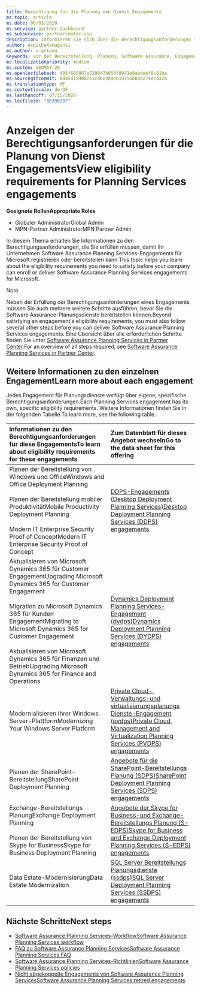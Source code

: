 ```yaml
---
title: Berechtigung für die Planung von Dienst Engagements
ms.topic: article
ms.date: 06/03/2020
ms.service: partner-dashboard
ms.subservice: partnercenter-csp
description: Informieren Sie sich über die Berechtigungsanforderungen für jede Software Assurance Planning Services-Einbindung, die ein Unternehmen für Unternehmenskunden anbieten kann.
author: ArpithaKanuganti
ms.author: v-arkanu
Keywords: vor der Bereitstellung, Planung, Software Assurance, Engagements, Anforderungen, Qualifikation, Angebot
ms.localizationpriority: medium
ms.custom: SEOMAY.20
ms.openlocfilehash: 491f685867a529047405df8941e8abdebf8c91ba
ms.sourcegitcommit: 6d45415908711cd0e28aeb19756b036274dcd326
ms.translationtype: MT
ms.contentlocale: de-DE
ms.lasthandoff: 07/15/2020
ms.locfileid: "86390207"
---
```

# <a name="view-eligibility-requirements-for-planning-services-engagements"></a><span data-ttu-id="bdd66-104">Anzeigen der Berechtigungsanforderungen für die Planung von Dienst Engagements</span><span class="sxs-lookup"><span data-stu-id="bdd66-104">View eligibility requirements for Planning Services engagements</span></span>

<span data-ttu-id="bdd66-105">**Geeignete Rollen**</span><span class="sxs-lookup"><span data-stu-id="bdd66-105">**Appropriate Roles**</span></span>

- <span data-ttu-id="bdd66-106">Globaler Administrator</span><span class="sxs-lookup"><span data-stu-id="bdd66-106">Global Admin</span></span>
- <span data-ttu-id="bdd66-107">MPN-Partner Administrator</span><span class="sxs-lookup"><span data-stu-id="bdd66-107">MPN Partner Admin</span></span>

<span data-ttu-id="bdd66-108">In diesem Thema erhalten Sie Informationen zu den Berechtigungsanforderungen, die Sie erfüllen müssen, damit Ihr Unternehmen Software Assurance Planning Services-Engagements für Microsoft registrieren oder bereitstellen kann.</span><span class="sxs-lookup"><span data-stu-id="bdd66-108">This topic helps you learn about the eligibility requirements you need to satisfy before your company can enroll or deliver Software Assurance Planning Services engagements for Microsoft.</span></span>

>[!NOTE]
> <span data-ttu-id="bdd66-109">Neben der Erfüllung der Berechtigungsanforderungen eines Engagements müssen Sie auch mehrere weitere Schritte ausführen, bevor Sie die Software Assurance-Planungsdienste bereitstellen können.</span><span class="sxs-lookup"><span data-stu-id="bdd66-109">Beyond satisfying an engagement's eligibility requirements, you must also follow several other steps before you can deliver Software Assurance Planning Services engagements.</span></span> <span data-ttu-id="bdd66-110">Eine Übersicht über alle erforderlichen Schritte finden Sie unter [Software Assurance Planning Services in Partner Center](software-assurance-dps.md).</span><span class="sxs-lookup"><span data-stu-id="bdd66-110">For an overview of all steps required, see [Software Assurance Planning Services in Partner Center](software-assurance-dps.md).</span></span>

## <a name="learn-more-about-each-engagement"></a><span data-ttu-id="bdd66-111">Weitere Informationen zu den einzelnen Engagement</span><span class="sxs-lookup"><span data-stu-id="bdd66-111">Learn more about each engagement</span></span>

<span data-ttu-id="bdd66-112">Jedes Engagement für Planungsdienste verfügt über eigene, spezifische Berechtigungsanforderungen.</span><span class="sxs-lookup"><span data-stu-id="bdd66-112">Each Planning Services engagement has its own, specific eligibility requirements.</span></span> <span data-ttu-id="bdd66-113">Weitere Informationen finden Sie in der folgenden Tabelle.</span><span class="sxs-lookup"><span data-stu-id="bdd66-113">To learn more, see the following table.</span></span>

|<span data-ttu-id="bdd66-114">**Informationen zu den Berechtigungsanforderungen für diese Engagements**</span><span class="sxs-lookup"><span data-stu-id="bdd66-114">**To learn about eligibility requirements for these engagements**</span></span>   |<span data-ttu-id="bdd66-115">**Zum Datenblatt für dieses Angebot wechseln**</span><span class="sxs-lookup"><span data-stu-id="bdd66-115">**Go to the data sheet for this offering**</span></span>  |
|:------------------------------------|:------------------|
| <span data-ttu-id="bdd66-116">Planen der Bereitstellung von Windows und Office</span><span class="sxs-lookup"><span data-stu-id="bdd66-116">Windows and Office Deployment Planning</span></span><br/><br/> <span data-ttu-id="bdd66-117">Planen der Bereitstellung mobiler Produktivität</span><span class="sxs-lookup"><span data-stu-id="bdd66-117">Mobile Productivity Deployment Planning</span></span><br/><br/> <span data-ttu-id="bdd66-118">Modern IT Enterprise Security Proof of Concept</span><span class="sxs-lookup"><span data-stu-id="bdd66-118">Modern IT Enterprise Security Proof of Concept</span></span> | [<span data-ttu-id="bdd66-119">DDPS-Engagements (Desktop Deployment Planning Services)</span><span class="sxs-lookup"><span data-stu-id="bdd66-119">Desktop Deployment Planning Services (DDPS) engagements</span></span>](https://go.microsoft.com/fwlink/?linkid=2116072) |
| <span data-ttu-id="bdd66-120">Aktualisieren von Microsoft Dynamics 365 für Customer Engagement</span><span class="sxs-lookup"><span data-stu-id="bdd66-120">Upgrading Microsoft Dynamics 365 for Customer Engagement</span></span><br/><br/> <span data-ttu-id="bdd66-121">Migration zu Microsoft Dynamics 365 für Kunden Engagement</span><span class="sxs-lookup"><span data-stu-id="bdd66-121">Migrating to Microsoft Dynamics 365 for Customer Engagement</span></span><br/><br/> <span data-ttu-id="bdd66-122">Aktualisieren von Microsoft Dynamics 365 für Finanzen und Betrieb</span><span class="sxs-lookup"><span data-stu-id="bdd66-122">Upgrading Microsoft Dynamics 365 for Finance and Operations</span></span>  | [<span data-ttu-id="bdd66-123">Dynamics Deployment Planning Services-Engagement (dydps)</span><span class="sxs-lookup"><span data-stu-id="bdd66-123">Dynamics Deployment Planning Services (DYDPS) engagements</span></span>](https://go.microsoft.com/fwlink/?linkid=2116073)  |
| <span data-ttu-id="bdd66-124">Modernialisieren Ihrer Windows Server-Plattform</span><span class="sxs-lookup"><span data-stu-id="bdd66-124">Modernizing Your Windows Server Platform</span></span> | [<span data-ttu-id="bdd66-125">Private Cloud-, Verwaltungs-und virtualisierungsplanungs Dienste-Engagement (pvdps)</span><span class="sxs-lookup"><span data-stu-id="bdd66-125">Private Cloud, Management and Virtualization Planning Services (PVDPS) engagements</span></span>](https://go.microsoft.com/fwlink/?linkid=2115982) |
| <span data-ttu-id="bdd66-126">Planen der SharePoint-Bereitstellung</span><span class="sxs-lookup"><span data-stu-id="bdd66-126">SharePoint Deployment Planning</span></span>   | [<span data-ttu-id="bdd66-127">Angebote für die SharePoint-Bereitstellungs Planung (SDPS)</span><span class="sxs-lookup"><span data-stu-id="bdd66-127">SharePoint Deployment Planning Services (SDPS) engagements</span></span>](https://go.microsoft.com/fwlink/?linkid=2116074)  |
| <span data-ttu-id="bdd66-128">Exchange-Bereitstellungs Planung</span><span class="sxs-lookup"><span data-stu-id="bdd66-128">Exchange Deployment Planning</span></span><br/><br/> <span data-ttu-id="bdd66-129">Planen der Bereitstellung von Skype for Business</span><span class="sxs-lookup"><span data-stu-id="bdd66-129">Skype for Business Deployment Planning</span></span>  | [<span data-ttu-id="bdd66-130">Angebote der Skype for Business-und Exchange-Bereitstellungs Planung (S-EDPS)</span><span class="sxs-lookup"><span data-stu-id="bdd66-130">Skype for Business and Exchange Deployment Planning Services (S-EDPS) engagements</span></span>](https://go.microsoft.com/fwlink/?linkid=2116075)  |
| <span data-ttu-id="bdd66-131">Data Estate-Modernisierung</span><span class="sxs-lookup"><span data-stu-id="bdd66-131">Data Estate Modernization</span></span>  | [<span data-ttu-id="bdd66-132">SQL Server Bereitstellungs Planungsdienste (ssdps)</span><span class="sxs-lookup"><span data-stu-id="bdd66-132">SQL Server Deployment Planning Services (SSDPS) engagements</span></span>](https://go.microsoft.com/fwlink/?linkid=2116076)  |

## <a name="next-steps"></a><span data-ttu-id="bdd66-133">Nächste Schritte</span><span class="sxs-lookup"><span data-stu-id="bdd66-133">Next steps</span></span>

- [<span data-ttu-id="bdd66-134">Software Assurance Planning Services-Workflow</span><span class="sxs-lookup"><span data-stu-id="bdd66-134">Software Assurance Planning Services workflow</span></span>](https://go.microsoft.com/fwlink/?linkid=2115983)
- [<span data-ttu-id="bdd66-135">FAQ zu Software Assurance Planning Services</span><span class="sxs-lookup"><span data-stu-id="bdd66-135">Software Assurance Planning Services FAQ</span></span>](https://go.microsoft.com/fwlink/?linkid=2116077)
- [<span data-ttu-id="bdd66-136">Software Assurance Planning Services-Richtlinien</span><span class="sxs-lookup"><span data-stu-id="bdd66-136">Software Assurance Planning Services policies</span></span>](https://go.microsoft.com/fwlink/?linkid=2115984)
- [<span data-ttu-id="bdd66-137">Nicht abgekoppelte Engagements von Software Assurance Planning Services</span><span class="sxs-lookup"><span data-stu-id="bdd66-137">Software Assurance Planning Services retired engagements</span></span>](https://query.prod.cms.rt.microsoft.com/cms/api/am/binary/RE4sln9)
